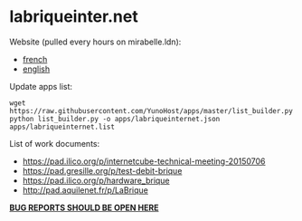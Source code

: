 # labriqueinter.net

Website (pulled every hours on mirabelle.ldn):

* [french](http://labriqueinter.net/)
* [english](http://internetcu.be/)

Update apps list:

```shell
wget https://raw.githubusercontent.com/YunoHost/apps/master/list_builder.py
python list_builder.py -o apps/labriqueinternet.json apps/labriqueinternet.list
```

List of work documents:

* https://pad.ilico.org/p/internetcube-technical-meeting-20150706
* https://pad.gresille.org/p/test-debit-brique
* https://pad.ilico.org/p/hardware_brique
* http://pad.aquilenet.fr/p/LaBrique

**[BUG REPORTS SHOULD BE OPEN HERE](https://dev.yunohost.org)**
